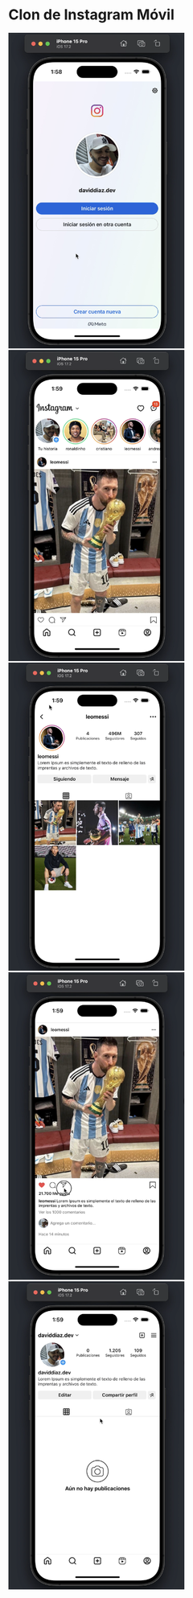 # Clon de Instagram Móvil

<img src="./assets/login.png" alt="Login Screen" width="350"/>
<img src="./assets/home.png" alt="Home Screen" width="350"/>
<img src="./assets/profile.png" alt="User Profile Screen" width="350"/>
<img src="./assets/post.png" alt="Post Screen" width="350"/>
<img src="./assets/me-profile.png" alt="My Profile Screen" width="350"/>
